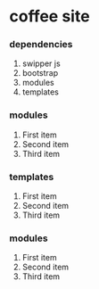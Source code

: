 # coffee site


### dependencies
1. swipper js
2. bootstrap
3. modules
4. templates


### modules
1. First item
2. Second item
3. Third item

### templates
1. First item
2. Second item
3. Third item


### modules
1. First item
2. Second item
3. Third item 
